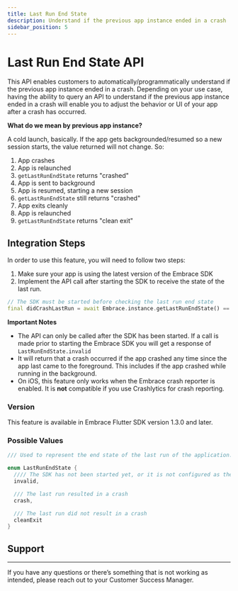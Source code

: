 ```yaml
---
title: Last Run End State
description: Understand if the previous app instance ended in a crash
sidebar_position: 5
---
```


# Last Run End State API

This API enables customers to automatically/programmatically understand if the previous app instance ended in a crash. Depending on your use case, having the ability to query an API to understand if the previous app instance ended in a crash will enable you to adjust the behavior or UI of your app after a crash has occurred.

**What do we mean by previous app instance?**  

A cold launch, basically. If the app gets backgrounded/resumed so a new session starts, the value returned will not change. So:

1. App crashes
2. App is relaunched
3. `getLastRunEndState` returns "crashed"
4. App is sent to background
5. App is resumed, starting a new session
6. `getLastRunEndState` still returns "crashed"
7. App exits cleanly
8. App is relaunched
9. `getLastRunEndState` returns "clean exit"

## Integration Steps

In order to use this feature, you will need to follow two steps:

1. Make sure your app is using the latest version of the Embrace SDK
2. Implement the API call after starting the SDK to receive the state of the last run.

```dart
// The SDK must be started before checking the last run end state
final didCrashLastRun = await Embrace.instance.getLastRunEndState() == LastRunEndState.crash;
```

**Important Notes**

- The API can only be called after the SDK has been started. If a call is made prior to starting the Embrace SDK you will get a response of `LastRunEndState.invalid`
- It will return that a crash occurred if the app crashed any time since the app last came to the foreground. This includes if the app crashed while running in the background.
- On iOS, this feature only works when the Embrace crash reporter is enabled. It is **not** compatible if you use Crashlytics for crash reporting.

### Version

This feature is available in Embrace Flutter SDK version 1.3.0 and later.

### Possible Values

```dart
/// Used to represent the end state of the last run of the application.

enum LastRunEndState {
  //// The SDK has not been started yet, or it is not configured as the crash handler for the application
  invalid,

  /// The last run resulted in a crash
  crash,

  /// The last run did not result in a crash
  cleanExit
}
```

## Support

---

If you have any questions or there’s something that is not working as intended, please reach out to your Customer Success Manager.
